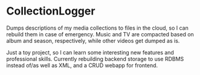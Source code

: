 CollectionLogger
================

Dumps descriptions of my media collections to files in the cloud, so I can rebuild them in case of emergency. Music and TV are compacted based on album and season, respectively, while other videos get dumped as is.

Just a toy project, so I can learn some interesting new features and professional skills. Currently rebuilding backend storage to use RDBMS instead of/as well as XML, and a CRUD webapp for frontend.
